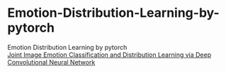# Emotion-Distribution-Learning-by-pytorch
Emotion Distribution Learning by pytorch  
[Joint Image Emotion Classification and Distribution Learning via Deep Convolutional Neural Network](https://readpaper.com/paper/2741630455)
